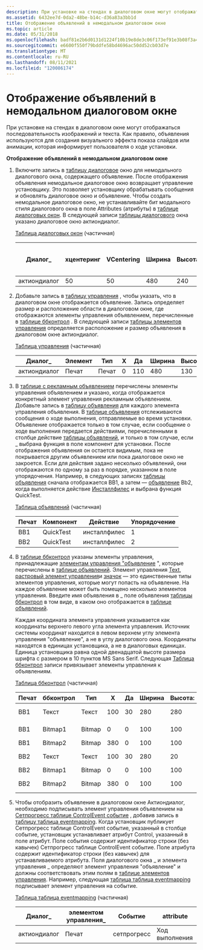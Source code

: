 ```yaml
---
description: При установке на стендах в диалоговом окне могут отображаться последовательность изображений и текста. Как правило, объявления используются для создания визуального эффекта показа слайдов или анимации, которая информирует пользователя о ходе установки.
ms.assetid: 6432ee7d-0da2-48be-b14c-d36a83a3bb1d
title: Отображение объявлений в немодальном диалоговом окне
ms.topic: article
ms.date: 05/31/2018
ms.openlocfilehash: badf81e2b6d0131d1224f10b19e8de3c06f173ef91e3b08f3a45f31aef52be11
ms.sourcegitcommit: e6600f550f79bddfe58bd4696ac50dd52cb03d7e
ms.translationtype: MT
ms.contentlocale: ru-RU
ms.lasthandoff: 08/11/2021
ms.locfileid: "120086174"
---
```

# <a name="displaying-billboards-on-a-modeless-dialog"></a>Отображение объявлений в немодальном диалоговом окне

При установке на стендах в диалоговом окне могут отображаться последовательность изображений и текста. Как правило, объявления используются для создания визуального эффекта показа слайдов или анимации, которая информирует пользователя о ходе установки.

**Отображение объявлений в немодальном диалоговом окне**

1.  Включите запись в [таблицу диалоговое](dialog-table.md) окно для немодального диалогового окна, содержащего объявление. После отображения объявления немодальное диалоговое окно возвращает управление установщику. Это позволяет установщику обрабатывать сообщения и обновлять диалоговое окно и объявление. Чтобы создать немодальное диалоговое окно, не устанавливайте бит модального стиля диалогового окна в поле Attributes (атрибуты) в [таблице диалоговых окон](dialog-table.md). В следующей записи [таблицы диалогового](dialog-table.md) окна указано диалоговое окно актиондиалог.

    [Таблица диалоговых окон](dialog-table.md) (частичная)

    | Диалог\_     | хцентеринг | VCentering | Ширина | Высота: | Атрибуты | Название  | Сначала элемент управления \_ | Элемент управления \_ по умолчанию | \_Отмена управления |
    |--------------|------------|------------|-------|--------|------------|--------|----------------|------------------|-----------------|
    | актиондиалог | 50         | 50         | 480   | 240    | 5          | Действие | Отменить         | Отменить           | Отменить          |

    

     

2.  Добавьте запись в [таблицу управления](control-table.md) , чтобы указать, что в диалоговом окне отображается объявление. Запись определяет размер и расположение области в диалоговом окне, где отображаются элементы управления объявлением, перечисленные в [таблице ббконтрол](bbcontrol-table.md) . В следующей записи [таблицы элементов управления](control-table.md) определяется расположение и размер объявления в диалоговом окне актиондиалог.

    [Таблица управления](control-table.md) (частичная)

    | Диалог\_     | Элемент   | Тип      | X   | Да   | Ширина | Высота: | Атрибуты |
    |--------------|-----------|-----------|-----|-----|-------|--------|------------|
    | актиондиалог | Печат | Печат | 0   | 110 | 480   | 130    | 1          |

    

     

3.  В [таблице с рекламным объявлением](billboard-table.md) перечислены элементы управления объявлением и указано, когда отображается конкретный элемент управления рекламным объявлением. Добавьте запись в [таблицу объявления](billboard-table.md) для каждого элемента управления объявления. В [таблице объявления](billboard-table.md) отслеживаются сообщения о ходе выполнения, отправляемые во время установки. Объявление отображается только в том случае, если сообщение о ходе выполнения передается действиями, перечисленными в столбце действие [таблицы объявлений](billboard-table.md), и только в том случае, если \_ выбрана функция в поле компонент для установки. После отображения объявления он остается видимым, пока не покрывается другим объявлением или пока диалоговое окно не закроется. Если для действия задано несколько объявлений, они отображаются по одному за раз в порядке, указанном в поле упорядочения. Например, в следующих записях [таблицы объявления](billboard-table.md) сначала отображается BB1, а затем — [объявление](billboard-control.md) Bb2, когда выполняется действие [Инсталлфилес](installfiles-action.md) и выбрана функция QuickTest.

    [Таблица объявлений](billboard-table.md) (частичная)

    | Печат | Компонент   | Действие       | Упорядочение |
    |-----------|-----------|--------------|----------|
    | BB1       | QuickTest | инсталлфилес | 1        |
    | BB2       | QuickTest | инсталлфилес | 2        |

    

     

4.  В [таблице ббконтрол](bbcontrol-table.md) указаны элементы управления, принадлежащие [элементам управления "объявление](billboard-control.md) ", которые перечислены в [таблице объявлений](billboard-table.md). Элемент управления [Text](text-control.md), [растровый элемент управления](bitmap-control.md)и [значок](icon-control.md) — это единственные типы элементов управления, которые могут попасть на объявление. На каждое объявление может быть помещено несколько элементов управления. Введите имя объявления в \_ поле объявления [таблицы ббконтрол](bbcontrol-table.md) в том виде, в каком оно отображается в [таблице объявлений](billboard-table.md).

    Каждая координата элемента управления указывается как координаты верхнего левого угла элемента управления. Источник системы координат находится в левом верхнем углу элемента управления "объявление", а не в углу диалогового окна. Координаты находятся в единицах установщика, а не в диалоговых единицах. Единица установщика равна одной двенадцатой высоте размера шрифта с размером в 10 пунктов MS Sans Serif. Следующая [Таблица ббконтрол](bbcontrol-table.md) записи привязывает элементы управления к объявлениям.

    [Таблица ббконтрол](bbcontrol-table.md) (частичная)

    | Печат | ббконтрол | Тип   | X   | Да   | Ширина | Высота: | Атрибуты | Текст             |
    |-----------|-----------|--------|-----|-----|-------|--------|------------|------------------|
    | BB1       | Текст      | Текст   | 100 | 30  | 280   | 280    | 3          | Первое объявление  |
    | BB1       | Bitmap1   | Bitmap | 0   | 0   | 100   | 100    | 3          | Программное обеспечение         |
    | BB1       | Bitmap2   | Bitmap | 380 | 0   | 100   | 100    | 3          | Музыка            |
    | BB2       | Текст      | Текст   | 100 | 30  | 280   | 20     | 3          | Второе объявление |
    | BB2       | Bitmap1   | Bitmap | 0   | 0   | 100   | 100    | 3          | Музыка            |
    | BB2       | Bitmap2   | Bitmap | 380 | 0   | 100   | 100    | 3          | Программное обеспечение         |

    

     

5.  Чтобы отобразить объявление в диалоговом окне Актиондиалог, необходимо подписывать элемент управления объявлением на [Сетпрогресс таблице ControlEvent событие](setprogress-controlevent.md) , добавив запись в [таблицу таблица eventmapping](eventmapping-table.md). Когда установщик публикует Сетпрогресс таблице ControlEvent событие, указанный в столбце событие, установщик устанавливает атрибут Control, указанный в поле атрибут. Поле события содержит идентификатор строки (без кавычек) Сетпрогресс таблице ControlEvent событие. Поле атрибута содержит идентификатор строки (без кавычек) для устанавливаемого атрибута. Поля диалогового окна \_ и элемента управления \_ определяют элемент управления "объявление" и должны соответствовать этим полям в [таблице элементов управления](control-table.md). Например, следующая [таблица таблица eventmapping](eventmapping-table.md) подписывает элемент управления на событие.

    [Таблица таблица eventmapping](eventmapping-table.md) (частичная)

    | Диалог\_     | элементом управления\_ | Событие       | attribute |
    |--------------|-----------|-------------|-----------|
    | актиондиалог | Печат | сетпрогресс | Ход выполнения  |

    

     

 

 



